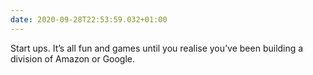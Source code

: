 ```yaml
---
date: 2020-09-28T22:53:59.032+01:00
---
```


Start ups. It’s all fun and games until you realise you’ve been building a division of Amazon or Google.
